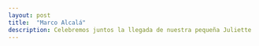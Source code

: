 ```yaml
---
layout: post
title:  "Marco Alcalá"
description: Celebremos juntos la llegada de nuestra pequeña Juliette 
---
```


